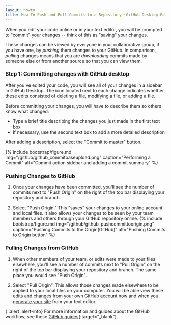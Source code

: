```yaml
---
layout: howto
title: How To Push and Pull Commits to a Repository (GitHub Desktop Edition)
---
```


When you edit your code online or in your text editor, you will be prompted to "commit" your changes -- think of this as "saving" your changes. 

These changes can be viewed by everyone in your collaborative group, if you have one, by *pushing* them changes to your GitHub. In comparison, *pulling* changes means that you are *downloading* commits made by someone else or from another source so that you can view them.

### Step 1: Committing changes with GitHub desktop

After you've edited your code, you will see all of your changes in a sidebar in GitHub Desktop. The icon located next to each change indicates whether these edits consisted of deleting a file, modifying a file, or adding a file.

Before committing your changes, you will have to describe them so others know what changed:
- Type a brief title describing the changes you just made in the first text box
- If necessary, use the second text box to add a more detailed description

After adding a description, select the "Commit to master" button.

{% include bootstrap/figure.md img="/github/github_commitbaseupload.png" caption="Performing a Commit" alt="Commit action sidebar and adding a commit summary" %}

### Pushing Changes to GitHub

1. Once your changes have been committed, you'll see the number of commits next to "Push Origin" on the right of the top bar displaying your repository and branch.

2. Select "Push Origin." This "saves" your changes to your online account and local files. It also allows your changes to be seen by your team members and others through your GitHub repository online.
{% include bootstrap/figure.md img="/github/github_pushcommittoorigin.png" caption="Pushing Commits to the Origin(GitHub)" alt="Pushing Commits to Origin button" %}

### Pulling Changes from GitHub

1. When other members of your team, or edits were made to your files elsewhere, you'll see a number of commits next to "Pull Origin" on the right of the top bar displaying your repository and branch. The same place you would see "Push Origin". 

2. Select "Pull Origin". This allows those changes made elsewhere to be applied to your local files on your computer. You will be able view these edits and changes from your own GitHub account now and when you [generate your site](generatingsite.md) from your text editor.

{:.alert .alert-info}
For more information and guides about the GitHub workflow, see these [GitHub guides](https://help.github.com/en/desktop/contributing-to-projects){:target="_blank"}.
